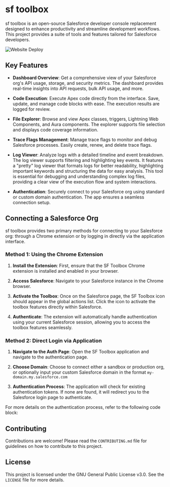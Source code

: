 # sf toolbox
sf toolbox is an open-source Salesforce developer console replacement designed to enhance productivity and streamline development workflows. This project provides a suite of tools and features tailored for Salesforce developers.

![Website Deploy](https://deploy-badge.vercel.app/?url=http://www.nextjs.org/&name=sf-toolbox.com)


## Key Features

- **Dashboard Overview**: Get a comprehensive view of your Salesforce org's API usage, storage, and security metrics. The dashboard provides real-time insights into API requests, bulk API usage, and more.

- **Code Execution**: Execute Apex code directly from the interface. Save, update, and manage code blocks with ease. The execution results are logged for review.

- **File Explorer**: Browse and view Apex classes, triggers, Lightning Web Components, and Aura components. The explorer supports file selection and displays code coverage information.

- **Trace Flags Management**: Manage trace flags to monitor and debug Salesforce processes. Easily create, renew, and delete trace flags.

- **Log Viewer**: Analyze logs with a detailed timeline and event breakdown. The log viewer supports filtering and highlighting key events. It features a "pretty" log viewer that formats logs for better readability, highlighting important keywords and structuring the data for easy analysis. This tool is essential for debugging and understanding complex log files, providing a clear view of the execution flow and system interactions.

- **Authentication**: Securely connect to your Salesforce org using standard or custom domain authentication. The app ensures a seamless connection setup.

## Connecting a Salesforce Org

sf toolbox provides two primary methods for connecting to your Salesforce org: through a Chrome extension or by logging in directly via the application interface.

### Method 1: Using the Chrome Extension

1. **Install the Extension**: First, ensure that the SF Toolbox Chrome extension is installed and enabled in your browser.

2. **Access Salesforce**: Navigate to your Salesforce instance in the Chrome browser.

3. **Activate the Toolbox**: Once on the Salesforce page, the SF Toolbox icon should appear in the global actions list. Click the icon to activate the toolbox features directly within Salesforce.

4. **Authenticate**: The extension will automatically handle authentication using your current Salesforce session, allowing you to access the toolbox features seamlessly.

### Method 2: Direct Login via Application

1. **Navigate to the Auth Page**: Open the SF Toolbox application and navigate to the authentication page.

2. **Choose Domain**: Choose to connect either a sandbox or production org, or optionally input your custom Salesforce domain in the format `my-domain.my.salesforce.com`

3. **Authentication Process**: The application will check for existing authentication tokens. If none are found, it will redirect you to the Salesforce login page to authenticate.


For more details on the authentication process, refer to the following code block:

## Contributing

Contributions are welcome! Please read the `CONTRIBUTING.md` file for guidelines on how to contribute to this project.

## License

This project is licensed under the GNU General Public License v3.0. See the `LICENSE` file for more details.
